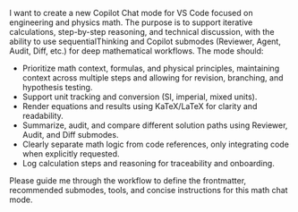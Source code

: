 I want to create a new Copilot Chat mode for VS Code focused on engineering and physics math. The purpose is to support iterative calculations, step-by-step reasoning, and technical discussion, with the ability to use sequentialThinking and Copilot submodes (Reviewer, Agent, Audit, Diff, etc.) for deep mathematical workflows. The mode should:

- Prioritize math context, formulas, and physical principles, maintaining context across multiple steps and allowing for revision, branching, and hypothesis testing.
- Support unit tracking and conversion (SI, imperial, mixed units).
- Render equations and results using KaTeX/LaTeX for clarity and readability.
- Summarize, audit, and compare different solution paths using Reviewer, Audit, and Diff submodes.
- Clearly separate math logic from code references, only integrating code when explicitly requested.
- Log calculation steps and reasoning for traceability and onboarding.

Please guide me through the workflow to define the frontmatter, recommended submodes, tools, and concise instructions for this math chat mode.
